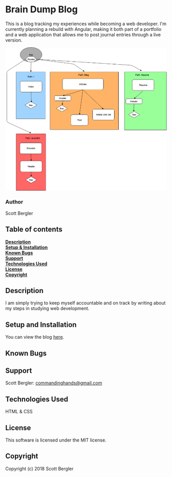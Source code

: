 # Brain Dump Blog
This is a blog tracking my experiences while becoming a web developer. I'm currently planning a rebuild with Angular, making it both part of a portfolio and a web application that allows me to post journal entries through a live version.

![](portfolio-diagram.png)

### Author
Scott Bergler  

## Table of contents
**[Description](#description)**<br>
**[Setup & Installation](#setup-and-installation)**<br>
**[Known Bugs](#known-bugs)**<br>
**[Support](#support)**<br>
**[Technologies Used](#technologies-used)**<br>
**[License](#license)**<br>
**[Copyright](#copyright)**<br>

## Description
I am simply trying to keep myself accountable and on track by writing about my steps in studying web development.

## Setup and Installation
You can view the blog [here](https://skillitzimberg.github.io/codeBlog/ "codeBlog").

## Known Bugs

## Support
Scott Bergler: commandinghands@gmail.com

## Technologies Used
HTML & CSS

## License
This software is licensed under the MIT license.

## Copyright
Copyright (c) 2018 Scott Bergler
